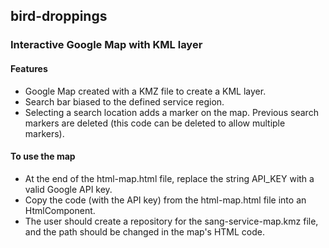 ## bird-droppings
### Interactive Google Map with KML layer

#### Features
* Google Map created with a KMZ file to create a KML layer.
* Search bar biased to the defined service region.
* Selecting a search location adds a marker on the map. Previous search markers are deleted (this code can be deleted to allow multiple markers).

#### To use the map
* At the end of the html-map.html file, replace the string API_KEY with a valid Google API key.
* Copy the code (with the API key) from the html-map.html file into an HtmlComponent.
* The user should create a repository for the sang-service-map.kmz file, and the path should be changed in the map's HTML code.

